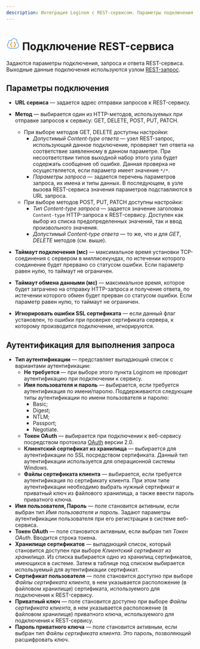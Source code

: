 ```yaml
---
description: Интеграция Loginom с REST-сервисом. Параметры подключения. Авторизация при выполнении запроса.
---
```

# ![](./../../../images/icons/common/data-sources/web-rest_default.svg) Подключение REST-сервиса

Задаются параметры подключения, запроса и ответа REST-сервиса. Выходные данные подключения используются узлом [REST-запрос](./../../../processors/integration/rest-request.md).

## Параметры подключения

* **URL сервиса** — задается адрес отправки запросов к REST-сервису.
* **Метод** — выбирается один из HTTP-методов, используемых при отправке запросов к сервису: GET, DELETE, POST, PUT, PATCH.

  * При выборе методов GET, DELETE доступны настройки:
    * *Допустимый Content-type ответа* — узел REST-запрос, использующий данное подключение, проверяет тип ответа на соответствие заявленному в данном параметре. При несоответствии типов выходной набор этого узла будет содержать сообщение об ошибке. Данная проверка не осуществляется, если параметр имеет значение `*/*`.
    * *Параметры запроса* — задается перечень параметров запроса, их имена и типы данных. В последующем, в узле вызова REST-сервиса значения параметров подставляются в URL запроса.
  * При выборе методов POST, PUT, PATCH доступны настройки:
    * *Тип Content-type запроса* — задается значение заголовка `Content-type` HTTP-запроса к REST-сервису. Доступен как выбор из списка предопределенных значений, так и ввод произвольного значения.
    * *Допустимый Content-type ответа* — то же, что и для *GET*, *DELETE* методов (см. выше).
* **Таймаут подключения (мс)** — максимальное время установки TCP-соединения с сервером в миллисекундах, по истечении которого соединение будет прервано со статусом ошибки. Если параметр равен нулю, то таймаут не ограничен.
* **Таймаут обмена данными (мс)** — максимальное время, которое будет затрачено на отправку HTTP-запроса и получение ответа, по истечении которого обмен будет прерван со статусом ошибки. Если параметр равен нулю, то таймаут не ограничен.
* **Игнорировать ошибки SSL сертификата** — если данный флаг установлен, то ошибки при проверке сертификата сервера, к которому производится подключение, игнорируются.

## Аутентификация для выполнения запроса

* **Тип аутентификации** — представляет выпадающий список с вариантами аутентификации:
  * **Не требуется** — при выборе этого пункта Loginom не проводит аутентификацию при подключении к сервису.
  * **Имя пользователя и пароль** — выбирается, если требуется аутентификация по имени/паролю. Поддерживаются следующие типы аутентификации по имени пользователя и паролю:
    * Basic;
    * Digest;
    * NTLM;
    * Passport;
    * Negotiate.
  * **Токен OAuth** — выбирается при подключении к веб-сервису посредством протокола [OAuth](https://ru.wikipedia.org/wiki/OAuth) версии 2.0.
  * **Клиентский сертификат из хранилища** — выбирается для аутентификации по SSL посредством сертификата. Данный тип аутентификации используется для операционной системы Windows.
  * **Файлы сертификата клиента** — выбирается, если требуется аутентификация по сертификату клиента. При этом типе аутентификации необходимо выбрать нужный сертификат и приватный ключ из файлового хранилища, а также ввести пароль приватного ключа.
* **Имя пользователя, Пароль** — поле становится активным, если выбран тип *Имя пользователя и пароль*. Задают параметры аутентификации пользователя при его регистрации в системе веб-сервиса.
* **Токен OAuth** — поле становится активным, если выбран тип *Токен OAuth*. Вводится строка токена.
* **Хранилище сертификатов** — выпадающий список, который становится доступен при выборе *Клиентский сертификат из хранилища*. Из списка выбирается одно из хранилищ сертификатов, имеющихся в системе. Затем в таблице под списком выбирается используемый для аутентификации сертификат. 
* **Сертификат пользователя** — поле становится доступно при выборе *Файлы сертификата клиента*, в нем указывается расположение (в файловом хранилище) сертификата, используемого для подключения к REST-сервису.  
* **Приватный ключ** — поле становится доступно при выборе *Файлы сертификата клиента*, в нем указывается расположение (в файловом хранилище) приватного ключа, используемого для подключения к REST-сервису. 
* **Пароль приватного ключа** — поле становится активным, если выбран тип *Файлы сертификата клиента*. Это пароль, позволяющий расшифровать ключ. 
